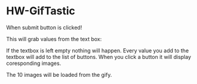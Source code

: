 # HW-GifTastic
When submit button is clicked!

This will grab values from the text box:

If the textbox is left empty nothing will happen.
Every value you add to the textbox will add to the list of buttons. 
When you click a button it will display coresponding images.

The 10 images will be loaded from the gify.
